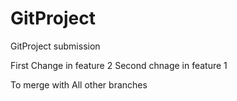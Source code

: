 # GitProject
GitProject submission

First Change in feature 2
Second chnage in feature 1

To merge with All other branches
